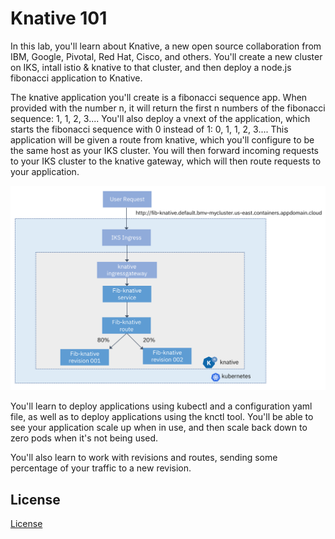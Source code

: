 # Knative 101

In this lab, you'll learn about Knative, a new open source collaboration from IBM, Google, Pivotal, Red Hat, Cisco, and others. You'll create a new cluster on IKS, intall istio & knative to that cluster, and then deploy a node.js fibonacci application to Knative.

The knative application you'll create is a fibonacci sequence app. When provided with the number n, it will return the first n numbers of the fibonacci sequence: 1, 1, 2, 3.... You'll also deploy a vnext of the application, which starts the fibonacci sequence with 0 instead of 1: 0, 1, 1, 2, 3.... This application will be given a route from knative, which you'll configure to be the same host as your IKS cluster. You will then forward incoming requests to your IKS cluster to the knative gateway, which will then route requests to your application.

![](README_images/knativeappdiagram.png)

You'll learn to deploy applications using kubectl and a configuration yaml file, as well as to deploy applications using the knctl tool. You'll be able to see your application scale up when in use, and then scale back down to zero pods when it's not being used.

You'll also learn to work with revisions and routes, sending some percentage of your traffic to a new revision.

## License

[License](./LICENSE.txt)
